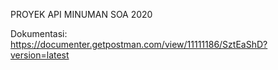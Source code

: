 PROYEK API MINUMAN SOA 2020

Dokumentasi: https://documenter.getpostman.com/view/11111186/SztEaShD?version=latest